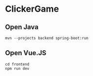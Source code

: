 # ClickerGame

## Open Java
```
mvn --projects backend spring-boot:run
```

## Open Vue.JS
```
cd frontend
npm run dev
```